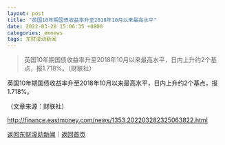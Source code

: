 ```yaml
---
layout: post
title: "英国10年期国债收益率升至2018年10月以来最高水平"
date: 2022-03-28 15:06:35 +0800
categories: emnews
tags: 东财滚动新闻
---
```

> 英国10年期国债收益率升至2018年10月以来最高水平，日内上升约2个基点，报1.718%。（财联社）

<p>英国10年期国债收益率升至2018年10月以来最高水平，日内上升约2个基点，报1.718%。</p><p class="em_media">（文章来源：财联社）</p>

<http://finance.eastmoney.com/news/1353,202203282325063822.html>

[返回东财滚动新闻](//finews.withounder.com/emnews/)｜[返回首页](//finews.withounder.com/)